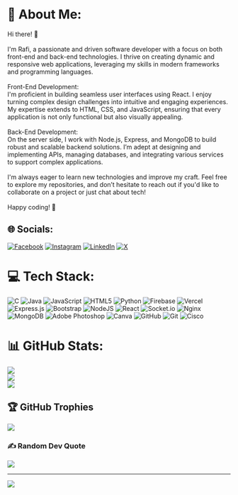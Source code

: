 # 💫 About Me:
Hi there! 👋<br><br>I'm Rafi, a passionate and driven software developer with a focus on both front-end and back-end technologies. I thrive on creating dynamic and responsive web applications, leveraging my skills in modern frameworks and programming languages.<br><br>Front-End Development:<br>I'm proficient in building seamless user interfaces using React. I enjoy turning complex design challenges into intuitive and engaging experiences. My expertise extends to HTML, CSS, and JavaScript, ensuring that every application is not only functional but also visually appealing.<br><br>Back-End Development:<br>On the server side, I work with Node.js, Express, and MongoDB to build robust and scalable backend solutions. I’m adept at designing and implementing APIs, managing databases, and integrating various services to support complex applications.<br><br>I'm always eager to learn new technologies and improve my craft. Feel free to explore my repositories, and don’t hesitate to reach out if you'd like to collaborate on a project or just chat about tech!<br><br>Happy coding! 🚀


## 🌐 Socials:
[![Facebook](https://img.shields.io/badge/Facebook-%231877F2.svg?logo=Facebook&logoColor=white)](https://facebook.com/https://www.facebook.com/rafique.shaik.9828/) [![Instagram](https://img.shields.io/badge/Instagram-%23E4405F.svg?logo=Instagram&logoColor=white)](https://instagram.com/https://www.instagram.com/shaik_rafique_ahmed/) [![LinkedIn](https://img.shields.io/badge/LinkedIn-%230077B5.svg?logo=linkedin&logoColor=white)](https://linkedin.com/in/https://www.linkedin.com/in/shaik-rafique-ahmed-2a164b229/) [![X](https://img.shields.io/badge/X-black.svg?logo=X&logoColor=white)](https://x.com/https://x.com/shaikrafiqueah1) 

# 💻 Tech Stack:
![C](https://img.shields.io/badge/c-%2300599C.svg?style=for-the-badge&logo=c&logoColor=white) ![Java](https://img.shields.io/badge/java-%23ED8B00.svg?style=for-the-badge&logo=openjdk&logoColor=white) ![JavaScript](https://img.shields.io/badge/javascript-%23323330.svg?style=for-the-badge&logo=javascript&logoColor=%23F7DF1E) ![HTML5](https://img.shields.io/badge/html5-%23E34F26.svg?style=for-the-badge&logo=html5&logoColor=white) ![Python](https://img.shields.io/badge/python-3670A0?style=for-the-badge&logo=python&logoColor=ffdd54) ![Firebase](https://img.shields.io/badge/firebase-%23039BE5.svg?style=for-the-badge&logo=firebase) ![Vercel](https://img.shields.io/badge/vercel-%23000000.svg?style=for-the-badge&logo=vercel&logoColor=white) ![Express.js](https://img.shields.io/badge/express.js-%23404d59.svg?style=for-the-badge&logo=express&logoColor=%2361DAFB) ![Bootstrap](https://img.shields.io/badge/bootstrap-%238511FA.svg?style=for-the-badge&logo=bootstrap&logoColor=white) ![NodeJS](https://img.shields.io/badge/node.js-6DA55F?style=for-the-badge&logo=node.js&logoColor=white) ![React](https://img.shields.io/badge/react-%2320232a.svg?style=for-the-badge&logo=react&logoColor=%2361DAFB) ![Socket.io](https://img.shields.io/badge/Socket.io-black?style=for-the-badge&logo=socket.io&badgeColor=010101) ![Nginx](https://img.shields.io/badge/nginx-%23009639.svg?style=for-the-badge&logo=nginx&logoColor=white) ![MongoDB](https://img.shields.io/badge/MongoDB-%234ea94b.svg?style=for-the-badge&logo=mongodb&logoColor=white) ![Adobe Photoshop](https://img.shields.io/badge/adobe%20photoshop-%2331A8FF.svg?style=for-the-badge&logo=adobe%20photoshop&logoColor=white) ![Canva](https://img.shields.io/badge/Canva-%2300C4CC.svg?style=for-the-badge&logo=Canva&logoColor=white) ![GitHub](https://img.shields.io/badge/github-%23121011.svg?style=for-the-badge&logo=github&logoColor=white) ![Git](https://img.shields.io/badge/git-%23F05033.svg?style=for-the-badge&logo=git&logoColor=white) ![Cisco](https://img.shields.io/badge/cisco-%23049fd9.svg?style=for-the-badge&logo=cisco&logoColor=black)
# 📊 GitHub Stats:
![](https://github-readme-stats.vercel.app/api?username=rafi5783&theme=dark&hide_border=true&include_all_commits=false&count_private=true)<br/>
![](https://github-readme-streak-stats.herokuapp.com/?user=rafi5783&theme=dark&hide_border=true)<br/>
![](https://github-readme-stats.vercel.app/api/top-langs/?username=rafi5783&theme=dark&hide_border=true&include_all_commits=false&count_private=true&layout=compact)

## 🏆 GitHub Trophies
![](https://github-profile-trophy.vercel.app/?username=rafi5783&theme=default_repocard&no-frame=false&no-bg=true&margin-w=4)

### ✍️ Random Dev Quote
![](https://quotes-github-readme.vercel.app/api?type=horizontal&theme=radical)

---
[![](https://visitcount.itsvg.in/api?id=rafi5783&icon=0&color=1)](https://visitcount.itsvg.in)

<!-- Proudly created with GPRM ( https://gprm.itsvg.in ) -->
